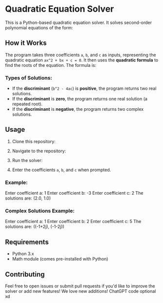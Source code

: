 # Quadratic Equation Solver

This is a Python-based quadratic equation solver. It solves second-order polynomial equations of the form:

## How it Works

The program takes three coefficients `a`, `b`, and `c` as inputs, representing the quadratic equation `ax^2 + bx + c = 0`. It then uses the **quadratic formula** to find the roots of the equation. The formula is:


### Types of Solutions:
- If the **discriminant** (`b^2 - 4ac`) is **positive**, the program returns two real solutions.
- If the **discriminant** is **zero**, the program returns one real solution (a repeated root).
- If the **discriminant** is **negative**, the program returns two complex solutions.

## Usage

1. Clone this repository:

2. Navigate to the repository:

3. Run the solver:

4. Enter the coefficients `a`, `b`, and `c` when prompted.

### Example:

Enter coefficient a: 1 Enter coefficient b: -3 Enter coefficient c: 2 The solutions are: (2.0, 1.0)


### Complex Solutions Example:

Enter coefficient a: 1 Enter coefficient b: 2 Enter coefficient c: 5 The solutions are: ((-1+2j), (-1-2j))


## Requirements

- Python 3.x
- Math module (comes pre-installed with Python)

## Contributing

Feel free to open issues or submit pull requests if you'd like to improve the solver or add new features!
We love new additions!
ChatGPT code optional xd
